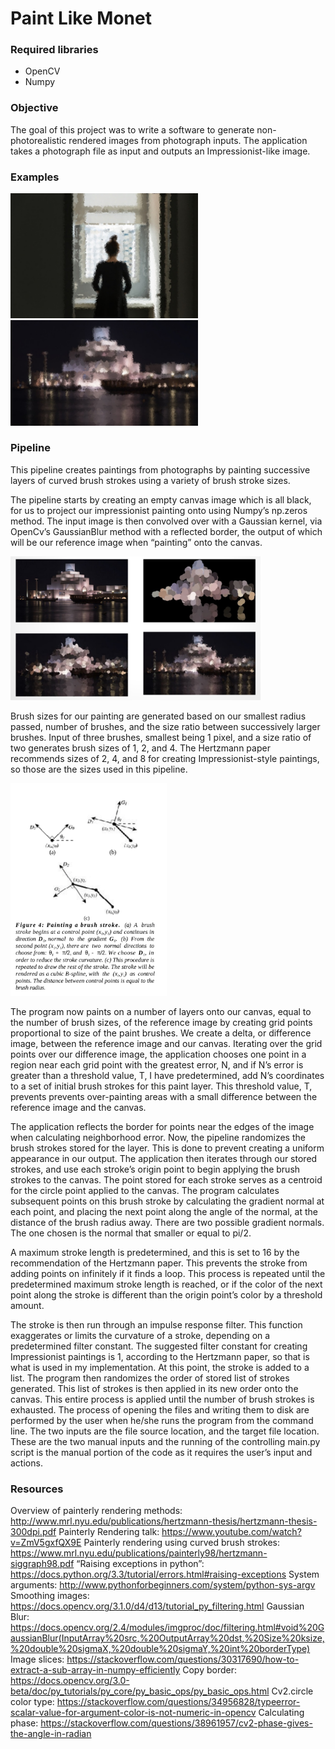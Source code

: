# Paint Like Monet

### Required libraries
* OpenCV
* Numpy

### Objective
The goal of this project was to write a software to generate non-photorealistic rendered images from photograph inputs. The application takes a photograph file as input and outputs an Impressionist-like image.

### Examples
<img src="https://github.com/tonyseing/Paint-Like-Monet/blob/master/output/amy_window.jpg?raw=true" width="300" />
<img src="https://github.com/tonyseing/Paint-Like-Monet/blob/master/output/MIA.jpg?raw=true" width="300" />


### Pipeline
This pipeline creates paintings from photographs by painting successive layers of curved brush strokes using a variety of brush stroke sizes.

The pipeline starts by creating an empty canvas image which is all black, for us to project our impressionist painting onto using Numpy’s np.zeros method. The input image is then convolved over with a Gaussian kernel, via OpenCv’s GaussianBlur method with a reflected border, the output of which will be our reference image when “painting” onto the canvas. 

<img src="https://github.com/tonyseing/Paint-Like-Monet/blob/master/analysis/painting_by_layer.png?raw=true" width="400" />

Brush sizes for our painting are generated based on our smallest radius passed, number of brushes, and the size ratio between successively larger brushes. Input of three brushes, smallest being 1 pixel, and a size ratio of two generates brush sizes of 1, 2, and 4. The Hertzmann paper recommends sizes of 2, 4, and 8 for creating Impressionist-style paintings, so those are the sizes used in this pipeline.


<img src="https://github.com/tonyseing/Paint-Like-Monet/blob/master/analysis/painting_a_brush_stroke.png?raw=true" width="250" />

The program now paints on a number of layers onto our canvas, equal to the number of brush sizes, of the reference image by creating grid points proportional to size of the paint brushes. We create a delta, or difference image, between the reference image and our canvas. Iterating over the grid points over our difference image, the application chooses one point in a region near each grid point with the greatest error, N, and if N’s error is greater than a threshold value, T, I have predetermined, add N’s coordinates to a set of initial brush strokes for this paint layer. This threshold value, T, prevents prevents over-painting areas with a small difference between the reference image and the canvas.

The application reflects the border for points near the edges of the image when calculating neighborhood error. Now, the pipeline randomizes the brush strokes stored for the layer. This is done to prevent creating a uniform appearance in our output. The application then iterates through our stored strokes, and use each stroke’s origin point to begin applying the brush strokes to the canvas. The point stored for each stroke serves as a centroid for the circle point applied to the canvas. The program calculates subsequent points on this brush stroke by calculating the gradient normal at each point, and placing the next point along the angle of the normal, at the distance of the brush radius away. There are two possible gradient normals. The one chosen is the normal that smaller or equal to pi/2. 

A maximum stroke length is predetermined, and this is set to 16 by the recommendation of the Hertzmann paper. This prevents the stroke from adding points on infinitely if it finds a loop. This process is repeated until the predetermined maximum stroke length is reached, or if the color of the next point along the stroke is different than the origin point’s color by a threshold amount.

The stroke is then run through an impulse response filter. This function exaggerates or limits the curvature of a stroke, depending on a predetermined filter constant. The suggested filter constant for creating Impressionist paintings is 1, according to the Hertzmann paper, so that is what is used in my implementation. At this point, the stroke is added to a list.
The program then randomizes the order of stored list of strokes generated. This list of strokes is then applied in its new order onto the canvas. This entire process is applied until the number of brush strokes is exhausted.
The process of opening the files and writing them to disk are performed by the user when he/she runs the program from the command line. The two inputs are the file source location, and the target file location. These are the two manual inputs and the running of the controlling main.py script is the manual portion of the code as it requires the user’s input and actions. 

### Resources
Overview of painterly rendering methods: http://www.mrl.nyu.edu/publications/hertzmann-thesis/hertzmann-thesis-300dpi.pdf
Painterly Rendering talk: https://www.youtube.com/watch?v=ZmV5gxfQX9E
Painterly rendering using curved brush strokes: https://www.mrl.nyu.edu/publications/painterly98/hertzmann-siggraph98.pdf
“Raising exceptions in python”: https://docs.python.org/3.3/tutorial/errors.html#raising-exceptions
System arguments: http://www.pythonforbeginners.com/system/python-sys-argv
Smoothing images: https://docs.opencv.org/3.1.0/d4/d13/tutorial_py_filtering.html
Gaussian Blur: https://docs.opencv.org/2.4/modules/imgproc/doc/filtering.html#void%20GaussianBlur(InputArray%20src,%20OutputArray%20dst,%20Size%20ksize,%20double%20sigmaX,%20double%20sigmaY,%20int%20borderType)
Image slices: https://stackoverflow.com/questions/30317690/how-to-extract-a-sub-array-in-numpy-efficiently
Copy border: https://docs.opencv.org/3.0-beta/doc/py_tutorials/py_core/py_basic_ops/py_basic_ops.html
Cv2.circle color  type: https://stackoverflow.com/questions/34956828/typeerror-scalar-value-for-argument-color-is-not-numeric-in-opencv
Calculating phase: https://stackoverflow.com/questions/38961957/cv2-phase-gives-the-angle-in-radian
